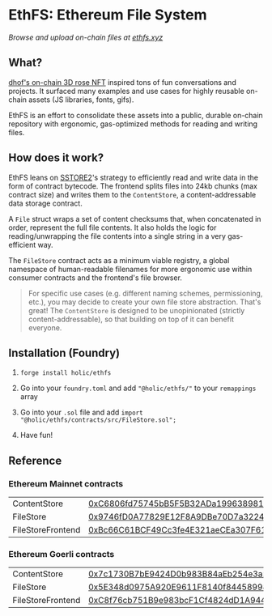 # EthFS: Ethereum File System

_Browse and upload on-chain files at [ethfs.xyz](https://ethfs.xyz)_

## What?

[dhof's on-chain 3D rose NFT](https://twitter.com/dhof/status/1569750046106873857) inspired tons of fun conversations and projects. It surfaced many examples and use cases for highly reusable on-chain assets (JS libraries, fonts, gifs).

EthFS is an effort to consolidate these assets into a public, durable on-chain repository with ergonomic, gas-optimized methods for reading and writing files.

## How does it work?

EthFS leans on [SSTORE2](https://github.com/0xsequence/sstore2)'s strategy to efficiently read and write data in the form of contract bytecode. The frontend splits files into 24kb chunks (max contract size) and writes them to the `ContentStore`, a content-addressable data storage contract.

A `File` struct wraps a set of content checksums that, when concatenated in order, represent the full file contents. It also holds the logic for reading/unwrapping the file contents into a single string in a very gas-efficient way.

The `FileStore` contract acts as a minimum viable registry, a global namespace of human-readable filenames for more ergonomic use within consumer contracts and the frontend's file browser.

> For specific use cases (e.g. different naming schemes, permissioning, etc.), you may decide to create your own file store abstraction. That's great! The `ContentStore` is designed to be unopinionated (strictly content-addressable), so that building on top of it can benefit everyone.

## Installation (Foundry)

1. `forge install holic/ethfs`

2. Go into your `foundry.toml` and add `"@holic/ethfs/"` to your `remappings` array

3. Go into your `.sol` file and add `import "@holic/ethfs/contracts/src/FileStore.sol";`

4. Have fun!

## Reference

### Ethereum Mainnet contracts

|                   |                                                                                                                       |
| ----------------- | --------------------------------------------------------------------------------------------------------------------- |
| ContentStore      | [0xC6806fd75745bB5F5B32ADa19963898155f9DB91](https://etherscan.io/address/0xC6806fd75745bB5F5B32ADa19963898155f9DB91) |
| FileStore         | [0x9746fD0A77829E12F8A9DBe70D7a322412325B91](https://etherscan.io/address/0x9746fD0A77829E12F8A9DBe70D7a322412325B91) |
| FileStoreFrontend | [0xBc66C61BCF49Cc3fe4E321aeCEa307F61EC57C0b](https://etherscan.io/address/0xBc66C61BCF49Cc3fe4E321aeCEa307F61EC57C0b) |

### Ethereum Goerli contracts

|                   |                                                                                                                              |
| ----------------- | ---------------------------------------------------------------------------------------------------------------------------- |
| ContentStore      | [0x7c1730B7bE9424D0b983B84aEb254e3a2a105d91](https://goerli.etherscan.io/address/0x7c1730B7bE9424D0b983B84aEb254e3a2a105d91) |
| FileStore         | [0x5E348d0975A920E9611F8140f84458998A53af94](https://goerli.etherscan.io/address/0x5E348d0975A920E9611F8140f84458998A53af94) |
| FileStoreFrontend | [0xC8f76cb751B9e983bcF1Cf4824dD1A9441c6F190](https://goerli.etherscan.io/address/0xC8f76cb751B9e983bcF1Cf4824dD1A9441c6F190) |
